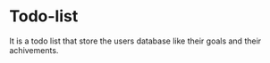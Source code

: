 # Todo-list
It is a todo list that store the users database like their goals and their achivements.
